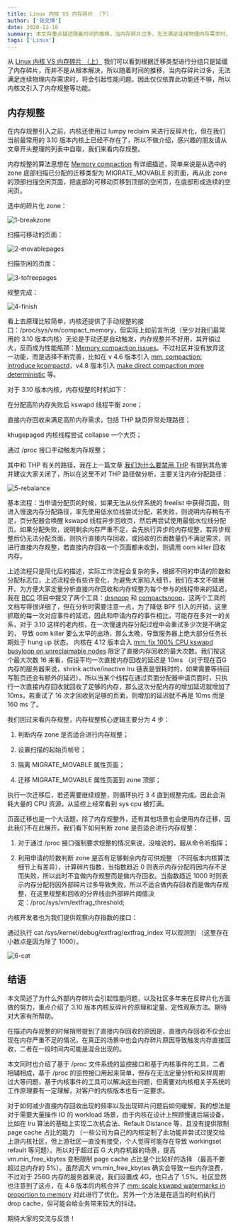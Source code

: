 ```yaml
---
title: Linux 内核 VS 内存碎片 （下）
author: ['张文博']
date: 2020-12-16
summary: 本文将重点描述随着时间的推移，当内存碎片过多，无法满足连续物理内存需求时，将会引起性能问题。因此仅仅依靠此功能还不够，所以内核又引入了内存规整等功能。
tags: ['Linux']
---
```


从 [Linux 内核 VS 内存碎片 （上）](https://pingcap.com/blog-cn/linux-kernel-vs-memory-fragmentation-1/) 我们可以看到根据迁移类型进行分组只是延缓了内存碎片，而并不是从根本解决，所以随着时间的推移，当内存碎片过多，无法满足连续物理内存需求时，将会引起性能问题。因此仅仅依靠此功能还不够，所以内核又引入了内存规整等功能。

## 内存规整

在内存规整引入之前，内核还使用过 lumpy reclaim 来进行反碎片化，但在我们当前最常用的 3.10 版本内核上已经不存在了，所以不做介绍，感兴趣的朋友请从文章开头整理的列表中自取，我们来看内存规整。

内存规整的算法思想在 [Memory compaction](https://lwn.net/Articles/368869/) 有详细描述，简单来说是从选中的 zone 底部扫描已分配的迁移类型为 MIGRATE_MOVABLE 的页面，再从此 zone 的顶部扫描空闲页面，把底部的可移动页移到顶部的空闲页，在底部形成连续的空闲页。

选中的碎片化 zone：

![1-breakzone](media/linux-kernel-vs-memory-fragmentation-2/1-breakzone.png)

扫描可移动的页面：

![2-movablepages](media/linux-kernel-vs-memory-fragmentation-2/2-movablepages.png)

扫描空闲的页面：

![3-tofreepages](media/linux-kernel-vs-memory-fragmentation-2/3-tofreepages.png)

规整完成：

![4-finish](media/linux-kernel-vs-memory-fragmentation-2/4-finish.png)

看上去原理比较简单，内核还提供了手动规整的接口：/proc/sys/vm/compact_memory，但实际上如前言所说（至少对我们最常用的 3.10 版本内核）无论是手动还是自动触发，内存规整并不好用，其开销过大，反而成为性能瓶颈：[Memory compaction issues](https://lwn.net/Articles/591998/)。不过社区并没有放弃这一功能，而是选择不断完善，比如在 v 4.6 版本引入 [mm, compaction: introduce kcompactd](https://github.com/torvalds/linux/commit/698b1b3064)，v4.8 版本引入  [make direct compaction more deterministic](https://lwn.net/Articles/686801/) 等。

对于 3.10 版本内核，内存规整的时机如下：

在分配高阶内存失败后 kswapd 线程平衡 zone；

直接内存回收来满足高阶内存需求，包括 THP 缺页异常处理路径；

khugepaged 内核线程尝试 collapse 一个大页；

通过 /proc 接口手动触发内存规整；

其中和 THP 有关的路径，我在上一篇文章  [我们为什么要禁用 THP](https://pingcap.com/blog-cn/why-should-we-disable-thp/) 有提到其危害并建议大家关闭了，所以在这里不对 THP 路径做分析，主要关注内存分配路径：

![5-rebalance](media/linux-kernel-vs-memory-fragmentation-2/5-rebalance.png)

基本流程：当申请分配页的时候，如果无法从伙伴系统的 freelist 中获得页面，则进入慢速内存分配路径，率先使用低水位线尝试分配，若失败，则说明内存稍有不足，页分配器会唤醒 kswapd 线程异步回收页，然后再尝试使用最低水位线分配页。如果分配失败，说明剩余内存严重不足，会先执行异步的内存规整，若异步规整后仍无法分配页面，则执行直接内存回收，或回收的页面数量仍不满足需求，则进行直接内存规整，若直接内存回收一个页面都未收到，则调用 oom killer 回收内存。

上述流程只是简化后的描述，实际工作流程会复杂的多，根据不同的申请的阶数和分配标志位，上述流程会有些许变化，为避免大家陷入细节，我们在本文不做展开。为方便大家定量分析直接内存回收和内存规整为每个参与的线程带来的延迟，我在 [BCC](https://github.com/iovisor/bcc) 项目中提交了两个工具：[drsnoop](https://github.com/iovisor/bcc/blob/master/tools/drsnoop_example.txt) 和 [compactsnoop](https://github.com/iovisor/bcc/blob/master/tools/compactsnoop_example.txt)，这两个工具的文档写得很详细了，但在分析时需要注意一点，为了降低 BPF 引入的开销，这里抓取的每一次对应事件的延迟，因此和申请内存的事件相比，可能存在多对一的关系，对于 3.10 这样的老内核，在一次慢速内存分配过程中会重试多少次是不确定的， 导致 oom killer 要么太早的出场，那么太晚，导致服务器上绝大部分任务长期处于 hung up 状态。 内核在 4.12 版本合入 [mm: fix 100% CPU kswapd busyloop on unreclaimable nodes](https://github.com/torvalds/linux/commit/c73322d0) 限定了直接内存回收的最大次数。我们按这个最大次数 16 来看，假设平均一次直接内存回收的延迟是 10ms （对于现在百G内存的服务器来说，shrink active/inactive lru 链表是很耗时的，如果需要等待回写脏页还会有额外的延迟）。所以当某个线程在通过页面分配器申请页面时，只执行一次直接内存回收就回收了足够的内存，那么这次分配内存的增加延迟就增加了 10ms，若重试了 16 次才回收到足够的页面，则增加的延迟就不再是 10ms 而是 160 ms 了。

我们回过来看内存规整，内存规整核心逻辑主要分为 4 步：

1. 判断内存 zone 是否适合进行内存规整；

2. 设置扫描的起始页帧号；


3. 隔离  MIGRATE_MOVABLE 属性页面；

4. 迁移 MIGRATE_MOVABLE 属性页面到 zone 顶部；

执行一次迁移后，若还需要继续规整，则循环执行 3 4 直到规整完成。因此会消耗大量的 CPU 资源，从监控上经常看到 sys cpu 被打满。

页面迁移也是一个大话题，除了内存规整外，还有其他场景也会使用内存迁移，因此我们不在此展开。我们看下如何判断 zone 是否适合进行内存规整：

1. 对于通过 /proc 接口强制要求规整的情况来说，没啥说的，服从命令听指挥；

2. 利用申请的阶数判断 zone 是否有足够剩余内存可供规整 （不同版本内核算法细节上有差异），计算碎片指数，当指数趋近 0 则表示内存分配将因内存不足而失败，所以此时不宜做内存规整而是做内存回收。当指数趋近 1000 时则表示内存分配将因外部碎片过多导致失败，所以不适合做内存回收而是做内存规整，在这里规整和回收的分界线由外部碎片阈值决定：/proc/sys/vm/extfrag_threshold;

内核开发者也为我们提供观察内存指数的接口： 

通过执行 cat /sys/kernel/debug/extfrag/extfrag_index 可以观测到 （这里存在小数点是因为除了 1000）。

![6-cat](media/linux-kernel-vs-memory-fragmentation-2/6-cat.png)

## 结语

本文简述了为什么外部内存碎片会引起性能问题，以及社区多年来在反碎片化方面做的努力，重点介绍了 3.10 版本内核反碎片的原理和定量、定性观察方法。期待对大家有所帮助。

在描述内存规整的时候捎带提到了直接内存回收的原因是，直接内存回收不仅会出现在内存严重不足的情况，在真正的场景中也会内存碎片原因导致触发内存直接回收，二者在一段时间内可能是混合出现的。

本文同时也介绍了基于 /proc 文件系统的监控接口和基于内核事件的工具，二者相辅相成，基于 /proc 的监控接口用起来简单，但存在无法定量分析和采样周期过大等问题，基于内核事件的工具可以解决这些问题，但需要对内核相关子系统的工作原理要有一定理解，对客户的内核版本也有一定要求。

对于如何减少直接内存回收出现的频率以及出现碎片问题后如何缓解，我的想法是对于需要大量操作 IO 的 workload 场景，由于内核在设计上照顾慢速后端设备，比如在 lru 算法的基础上实现二次机会法、Refault Distance 等，且没有提供限制 page cache 占比的能力 （一些公司为自己的内核定制了此功能并尝试过提交给上游内核社区，但上游社区一直没有接受，个人觉得可能存在导致 workingset refault 等问题）。所以对于超过百 G 大内存机器的场景，提高 vm.min_free_kbytes 变相限制 page cache 占比是个比较好的选择 （最高不要超过总内存的 5%）。虽然调大 vm.min_free_kbytes 确实会导致一些内存浪费，不过对于 256G 内存的服务器来说，我们设置成 4G，也只占了 1.5%。社区显然也注意到了这点，在 4.6 版本的内核合并了 [mm: scale kswapd watermarks in proportion to memory](http://lkml.iu.edu/hypermail/linux/kernel/1602.3/02009.html) 对此进行了优化。另外一个方法是在适当的时机执行 drop cache，但可能会给业务带来较大的抖动。

期待大家的交流与反馈！


